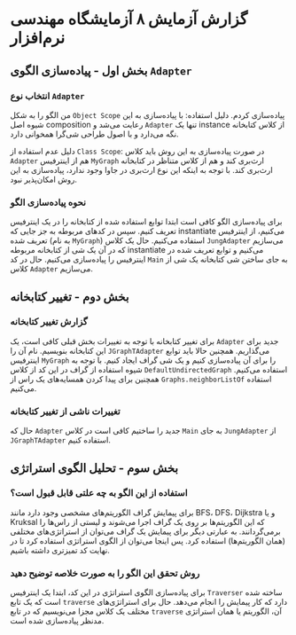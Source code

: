 # گزارش آزمایش ۸ آزمایشگاه مهندسی نرم‌افزار

## بخش اول - پیاده‌سازی الگوی `Adapter`

### انتخاب نوع `Adapter`

من الگو را به شکل `Object Scope` پیاده‌سازی کردم. دلیل استفاده: با پیاده‌سازی به این شیوه
اصل composition رعایت می‌شد و `Adapter` تنها یک instance از کلاس کتابخانه نگه می‌دارد و با
اصول طراحی شی‌گرا همخوانی دارد.

دلیل عدم استفاده از `Class Scope`: در صورت پیاده‌سازی به این روش باید کلاس `Adapter` هم از
اینترفیس `MyGraph` ارث‌بری کند و هم از کلاس متناظر در کتابخانه ارث‌بری کند. با توجه به اینکه
این نوع ارث‌بری در جاوا وجود ندارد، پیاده‌سازی به این روش امکان‌پذیر نبود.

### نحوه پیاده‌سازی الگو

برای پیاده‌سازی الگو کافی است ابتدا توابع استفاده شده از کتابخانه را در یک اینترفیس
تعریف کنیم. سپس در کد‌های مربوطه به جز جایی که instantiate می‌کنیم، از اینترفیس تعریف
شده (به نام `MyGraph`) استفاده می‌کنیم. حال یک کلاس `JungAdapter` می‌سازیم که در آن یک شی
از کتابخانه مربوطه instantiate می‌کنیم و توابع تعریف شده در اینترفیس را پیاده‌سازی می‌کنیم.
حال در کد `Main` به جای ساختن شی کتابخانه یک شی از کلاس `Adapter` می‌سازیم.

## بخش دوم - تغییر کتابخانه

### گزارش تغییر کتابخانه

برای تغییر کتابخانه با توجه به تغییرات بخش قبلی کافی است، یک `Adapter` جدید برای این
کتابخانه بنویسیم. نام آن را `JGraphTAdapter` می‌گذاریم. همچنین حالا باید توابع اینترفیس
`MyGraph` را برای آن پیاده‌سازی کنیم و یک شی گراف ایجاد کنیم. با توجه به شیوه استفاده
از گراف در این کد از کلاس `DefaultUndirectedGraph` استفاده می‌کنیم. همچنین برای پیدا کردن
همسایه‌های یک راس از `Graphs.neighborListOf` استفاده می‌کنیم.

### تغییرات ناشی از تغییر کتابخانه

حال که `Adapter` جدید را ساختیم کافی است در کلاس `Main` به جای `JungAdapter` از
‍`JGraphTAdapter` استفاده کنیم.

## بخش سوم - تحلیل الگوی استراتژی

### استفاده از این الگو به چه علتی قابل قبول است؟

برای پیمایش گراف الگوریتم‌های مشخصی وجود دارد مانند BFS، DFS،
Dijkstra و یا Kruksal که این الگوریتم‌ها بر روی یک گراف اجرا می‌شوند و لیستی از
راس‌ها را برمی‌گردانند. به عبارتی دیگر برای پیمایش یک گراف می‌توان از استراتژی‌های
مختلفی (همان الگوریتم‌ها) استفاده کرد. پس اینجا می‌توان از الگوی استراتژی استفاده
کرد تا در نهایت کد تمیزتری داشته باشیم.

### روش تحقق این الگو را به صورت خلاصه توضیح دهید

برای پیاده‌سازی الگوی استراتژی در این کد، ابتدا یک اینترفیس `Traverser` ساخته
شده است که یک تابع `traverse` دارد که کار پیمایش را انجام می‌دهد. حال برای
استراتژی‌های مختلف یک کلاس مجزا می‌نویسیم که در تابع `traverse` آن، الگوریتم
یا همان استراتژی مدنظر پیاده‌سازی شده است.
